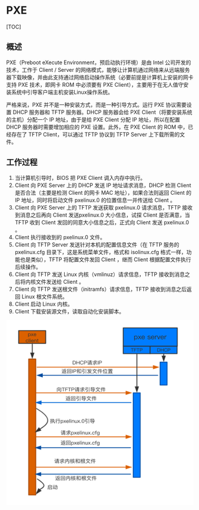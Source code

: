 # PXE

[TOC]

## 概述

PXE（Preboot eXecute  Environment，预启动执行环境）是由 Intel 公司开发的技术，工作于 Client / Server 的网络模式，能够让计算机通过网络来从远端服务器下载映像，并由此支持通过网络启动操作系统（必要前提是计算机上安装的网卡支持 PXE 技术，即网卡 ROM 中必须要有 PXE Client），主要用于在无人值守安装系统中引导客户端主机安装Linux操作系统。

严格来说，PXE 并不是一种安装方式，而是一种引导方式。运行 PXE 协议需要设置 DHCP 服务器和 TFTP 服务器。DHCP 服务器会给 PXE Client（将要安装系统的主机）分配一个 IP 地址，由于是给 PXE Client 分配 IP 地址，所以在配置 DHCP 服务器时需要增加相应的 PXE 设置。此外，在 PXE Client 的 ROM 中，已经存在了 TFTP Client，可以通过 TFTP 协议到 TFTP Server 上下载所需的文件。

## 工作过程

1. 当计算机引导时，BIOS 把 PXE Client 调入内存中执行。
2. Client 向 PXE Server 上的 DHCP 发送 IP 地址请求消息，DHCP 检测 Client 是否合法（主要是检测 Client 的网卡 MAC 地址），如果合法则返回 Client 的 IP 地址，同时将启动文件 pxelinux.0 的位置信息一并传送给 Client 。
3. Client 向 PXE  Server 上的 TFTP 发送获取 pxelinux.0 请求消息，TFTP 接收到消息之后再向 Client 发送pxelinux.0 大小信息，试探 Client 是否满意，当 TFTP 收到 Client 发回的同意大小信息之后，正式向 Client 发送 pxelinux.0 。
4. Client 执行接收到的 pxelinux.0 文件。
5. Client 向 TFTP  Server 发送针对本机的配置信息文件（在 TFTP 服务的 pxelinux.cfg 目录下，这是系统菜单文件，格式和 isolinux.cfg 格式一样，功能也是类似），TFTP 将配置文件发回 Client ，继而 Client 根据配置文件执行后续操作。
6. Client 向 TFTP 发送 Linux 内核（vmlinuz）请求信息，TFTP 接收到消息之后将内核文件发送给 Client 。
7. Client 向 TFTP 发送根文件（initramfs）请求信息，TFTP 接收到消息之后返回 Linux 根文件系统。
8. Client 启动 Linux 内核。
9. Client 下载安装源文件，读取自动化安装脚本。

 ![img](../Image/p/pxe.png)